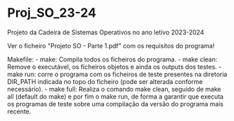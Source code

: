 # Proj_SO_23-24
Projeto da Cadeira de Sistemas Operativos no ano letivo 2023-2024

Ver o ficheiro "Projeto SO - Parte 1.pdf" com os requisitos do programa!

Makefile:
	- make: Compila todos os ficheiros do programa.
	- make clean: Remove o executável, os ficheiros objetos e ainda os outputs dos testes.
	- make run: corre o programa com os ficheiros de teste presentes na diretoria DIR_PATH indicada no topo do ficheiro (pode ser alterada conforme necessário).
	- make full: Realiza o comando make clean, seguido de make all (default do make) e por fim o make run, de forma a garantir que executa os programas de teste sobre uma compilação da versão do programa mais recente.
